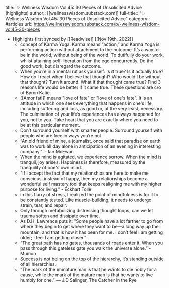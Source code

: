 title:: ✨ Wellness Wisdom Vol.45: 30 Pieces of Unsolicited Advice (highlights)
author:: [[wellnesswisdom.substack.com]]
full-title:: "✨ Wellness Wisdom Vol.45: 30 Pieces of Unsolicited Advice"
category:: #articles
url:: https://wellnesswisdom.substack.com/p/-wellness-wisdom-vol45-30-pieces

- Highlights first synced by [[Readwise]] [[Nov 19th, 2022]]
	- concept of Karma Yoga. Karma means “action,” and Karma Yoga is performing action without attachment to the outcome. It’s a way to be in the world, without being of the world. To dutifully do your work, whilst attaining self-liberation from the ego concurrently. Do the good work, but disregard the outcome.
	- When you’re in a mental rut ask yourself: Is it true? Is it actually true? How do I react when I believe that thought? Who would I be without that thought? Turn it around. What if that thought came true? Find 3 reasons life would be better if it came true. These questions are c/o of Byron Katie.
	- [[Amor fati]] means "love of fate" or "love of one's fate". It is an attitude in which one sees everything that happens in one's life, including suffering and loss, as good or, at the very least, necessary. The culmination of your life’s experiences has always happened for you, not to you. Take heart that you are exactly where you need to be at this particular moment.
	- Don’t surround yourself with smarter people. Surround yourself with people who are free in ways you’re not.
	- “An old friend of mine, a journalist, once said that paradise on earth was to work all day alone in anticipation of an evening in interesting company.”  - Ian McEwan
	- When the mind is agitated, we experience sorrow. When the mind is tranquil, joy arises. Happiness is therefore, measured by the tranquility of one's own mind.
	- "If I accept the fact that my relationships are here to make me conscious, instead of happy, then my relationships become a wonderful self mastery tool that keeps realigning me with my higher purpose for living." - Eckhart Tolle
	- in this flurry of stress, I realized the point of mindfulness is for it to be constantly tested. Like muscle-building, it needs to undergo strain, tear, and repair.
	- Only through metabolizing distressing thought loops, can we let trauma soften and dissipate over time.
	- As D.H. Lawrence puts it: "Some people have a lot farther to go from where they begin to get where they want to be—a long way up the mountain, and that is how it has been for me. I don’t feel I am getting older; I feel I am getting closer.”
	- “The great path has no gates, thousands of roads enter it. When you pass through this gateless gate you walk the universe alone.” - Mumon
	- Success is not being on the top of the hierarchy, it’s standing outside of all hierarchies.
	- “The mark of the immature man is that he wants to die nobly for a cause, while the mark of the mature man is that he wants to live humbly for one.” — J.D Salinger, The Catcher in the Rye
